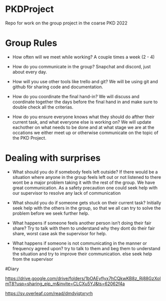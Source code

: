 # PKDProject
Repo for work on the group project in the coarse PKD 2022

# Group Rules

- How often will we meet while working?
    A couple times a week (2 - 4)

- How do you communicate in the group?
    Snapchat and discord, just about every day.

- How will you use other tools like trello and git?
    We will be using git and github för sharing code and documentation.

- How do you coordinate the final hand-in? 
    We will discuss and coordinate together the days before the final
    hand in and make sure to double check all the criterias.

- How do you ensure everyone knows what they should do afther their
  current task, and what everyone else is working on?
    We will update eachother on what needs to be done and at what stage 
    we are at the occations we either meet up or otherwise communicate
    on the topic of the PKD Project.

# Dealing with surprises 

- What should you do if somebody feels left outside?
    If there would be a situation where anyone in the group feels left out or not listened to there wont be a major problem taking it with the rest of the group. We have great communication. As a safety precaution one could seek help with our supervisor to resolve any lack of communication

- What should you do if someone gets stuck on their current task?
    Initially seek help with the others in the group, so that we all can try to solve the problem before we seek further help.

- What happens if someone feels another person isn’t doing their fair share?
    Try to talk with them to understand why they dont do their fair share, worst case ask the supervisor for help.
- What happens if someone is not communicating in the manner or frequency agreed upon?
    try to talk to them and beg them to understand the situation and try to improve their communication. else seek help from the supervisor


#Diary

https://drive.google.com/drive/folders/1bOAEyflyx7hCQkwKB8z_Rj88GzXolmT8?usp=sharing_eip_m&invite=CLCXu5YJ&ts=62062f4a

https://sv.overleaf.com/read/dmdvjqtxryrh